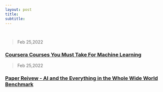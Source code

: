 ```yaml
---
layout: post
title: 
subtitle: 
---
```


<br>

> Feb 25,2022
###  [Coursera Courses You Must Take For Machine Learning]({{site.baseurl}}/pages/blogs/2022-02-25-must-take-courses)

> Feb 25,2022
### [Paper Reivew - AI and the Everything in the Whole Wide World Benchmark]({{site.baseurl}}/pages/blogs/2022-02-25-paper-review-1)





